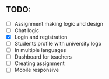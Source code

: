 ## TODO:

- [ ] Assignment making logic and design
- [ ] Chat logic
- [x] Login and registration
- [ ] Students profile with university logo
- [ ] In multiple languages
- [ ] Dashboard for teachers
- [ ] Creating assignment 
- [ ] Mobile responsive
